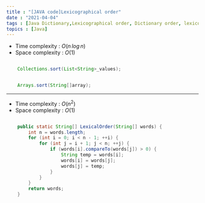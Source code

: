 ```yaml
---
title : "[JAVA code]Lexicographical order"
date : "2021-04-04"
tags : [Java Dictionary,Lexicographical order, Dictionary order, lexicographic, lexical order,alphabetical order]
topics : [Java]
---
```


- Time complexity : $O(n\,log\,n)$
- Space complexity : $O(1)$

```java

    Collections.sort(List<String>_values);
```
```java

    Arrays.sort(String[]array);
```

---

- Time complexity : $O(n^2)$
- Space complexity : $O(1)$

```java

    public static String[] LexicalOrder(String[] words) {
        int n = words.length;
        for (int i = 0; i < n - 1; ++i) {
            for (int j = i + 1; j < n; ++j) {
                if (words[i].compareTo(words[j]) > 0) {
                    String temp = words[i];
                    words[i] = words[j];
                    words[j] = temp;
                }
            }
        }
        return words;
    }
```